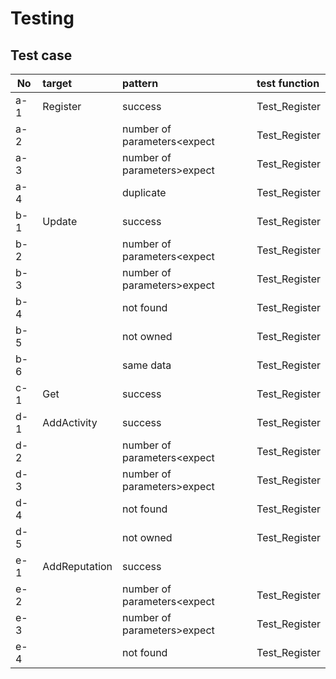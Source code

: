 # Testing

## Test case

|No|target|pattern|test function|
|---|:--|:--|:--|
|a-1|Register|success|Test_Register|
|a-2||number of parameters<expect|Test_Register|
|a-3||number of parameters>expect|Test_Register|
|a-4||duplicate|Test_Register|
|b-1|Update|success|Test_Register|
|b-2||number of parameters<expect|Test_Register|
|b-3||number of parameters>expect|Test_Register|
|b-4||not found|Test_Register|
|b-5||not owned|Test_Register|
|b-6||same data|Test_Register|
|c-1|Get|success|Test_Register|
|d-1|AddActivity|success|Test_Register|
|d-2||number of parameters<expect|Test_Register|
|d-3||number of parameters>expect|Test_Register|
|d-4||not found|Test_Register|
|d-5||not owned|Test_Register|
|e-1|AddReputation|success||
|e-2||number of parameters<expect|Test_Register|
|e-3||number of parameters>expect|Test_Register|
|e-4||not found|Test_Register|

